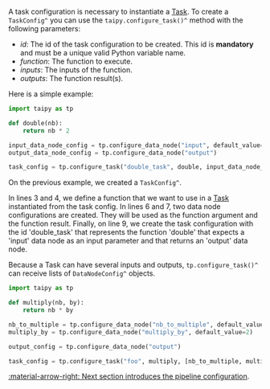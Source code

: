 A task configuration is necessary to instantiate a [Task](../concepts/task.md). To create a
`TaskConfig^` you can use
the `taipy.configure_task()^` method with the following parameters:

- _id_: The id of the task configuration to be created. This id is **mandatory** and must be a unique valid Python
    variable name.
- _function_: The function to execute.
- _inputs_: The inputs of the function.
- _outputs_: The function result(s).

Here is a simple example:

```python linenums="1"
import taipy as tp

def double(nb):
    return nb * 2

input_data_node_config = tp.configure_data_node("input", default_value=21)
output_data_node_config = tp.configure_data_node("output")

task_config = tp.configure_task("double_task", double, input_data_node_config, output_data_node_config)
```

On the previous example, we created a `TaskConfig^`.

In lines 3 and 4, we define a function that we want to use in a [Task](../concepts/task.md) instantiated from the task
config.
In lines 6 and 7, two data node configurations are created. They will be used as the function argument and the function
result. Finally, on line 9, we create the task configuration with the id 'double_task' that represents the function
'double' that expects a 'input' data node as an input parameter and that returns an 'output' data node.

Because a Task can have several inputs and outputs, `tp.configure_task()^` can receive lists of `DataNodeConfig^`
objects.

```python
import taipy as tp

def multiply(nb, by):
    return nb * by

nb_to_multiple = tp.configure_data_node("nb_to_multiple", default_value=21)
multiply_by = tp.configure_data_node("multiply_by", default_value=2)

output_config = tp.configure_data_node("output")

task_config = tp.configure_task("foo", multiply, [nb_to_multiple, multiply_by], output_config)
```

[:material-arrow-right: Next section introduces the pipeline configuration](pipeline-config.md).
